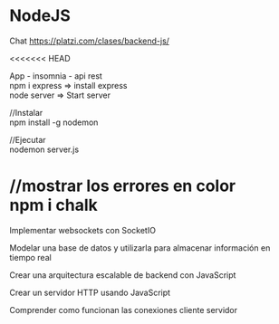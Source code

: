 # NodeJS
Chat
https://platzi.com/clases/backend-js/

<<<<<<< HEAD

App - insomnia - api rest <br/>
npm i express => install express<br/>
node server => Start server<br/>

//Instalar <br/>
npm install -g nodemon

//Ejecutar <br/>
 nodemon server.js
 
//mostrar los errores en color <br/>
npm i chalk 
=======
Implementar websockets con SocketIO

Modelar una base de datos y utilizarla para almacenar información en tiempo real

Crear una arquitectura escalable de backend con JavaScript

Crear un servidor HTTP usando JavaScript

Comprender como funcionan las conexiones cliente servidor